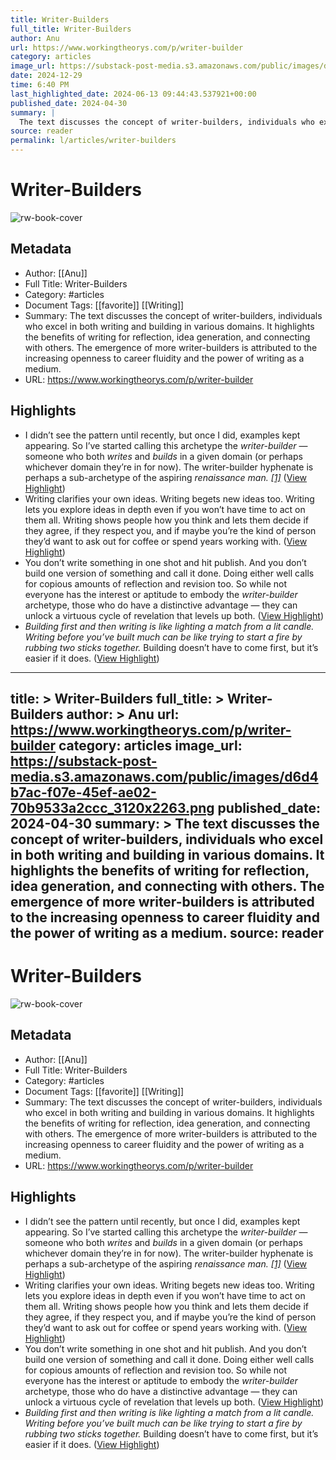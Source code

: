 ```yaml
---
title: Writer-Builders
full_title: Writer-Builders
author: Anu
url: https://www.workingtheorys.com/p/writer-builder
category: articles
image_url: https://substack-post-media.s3.amazonaws.com/public/images/d6d4b7ac-f07e-45ef-ae02-70b9533a2ccc_3120x2263.png
date: 2024-12-29
time: 6:40 PM
last_highlighted_date: 2024-06-13 09:44:43.537921+00:00
published_date: 2024-04-30
summary: |
  The text discusses the concept of writer-builders, individuals who excel in both writing and building in various domains. It highlights the benefits of writing for reflection, idea generation, and connecting with others. The emergence of more writer-builders is attributed to the increasing openness to career fluidity and the power of writing as a medium.
source: reader
permalink: l/articles/writer-builders
---
```

# Writer-Builders

![rw-book-cover](https://substack-post-media.s3.amazonaws.com/public/images/d6d4b7ac-f07e-45ef-ae02-70b9533a2ccc_3120x2263.png)

## Metadata
- Author: [[Anu]]
- Full Title: Writer-Builders
- Category: #articles
- Document Tags: [[favorite]] [[Writing]] 
- Summary: The text discusses the concept of writer-builders, individuals who excel in both writing and building in various domains. It highlights the benefits of writing for reflection, idea generation, and connecting with others. The emergence of more writer-builders is attributed to the increasing openness to career fluidity and the power of writing as a medium.
- URL: https://www.workingtheorys.com/p/writer-builder

## Highlights
- I didn’t see the pattern until recently, but once I did, examples kept appearing. So I’ve started calling this archetype the *writer-builder* — someone who both *writes* and *builds* in a given domain (or perhaps whichever domain they’re in for now). The writer-builder hyphenate is perhaps a sub-archetype of the aspiring *renaissance man. [[1]](https://www.workingtheorys.com/p/writer-builder?utm_campaign=post&utm_medium=web#footnote-1-142209042)* ([View Highlight](https://read.readwise.io/read/01j08fkrb7zvvpf5h0y61dqeyh))
- Writing clarifies your own ideas. Writing begets new ideas too. Writing lets you explore ideas in depth even if you won’t have time to act on them all. Writing shows people how you think and lets them decide if they agree, if they respect you, and if maybe you’re the kind of person they’d want to ask out for coffee or spend years working with. ([View Highlight](https://read.readwise.io/read/01j08fm6s03qh8bfdr2v8m639t))
- You don’t write something in one shot and hit publish. And you don’t build one version of something and call it done. Doing either well calls for copious amounts of reflection and revision too. So while not everyone has the interest or aptitude to embody the *writer-builder* archetype, those who do have a distinctive advantage — they can unlock a virtuous cycle of revelation that levels up both. ([View Highlight](https://read.readwise.io/read/01j08fmnn4vszq3wrf8xwke3sp))
- *Building first and then writing is like lighting a match from a lit candle. Writing before you’ve built much can be like trying to start a fire by rubbing two sticks together.* Building doesn’t have to come first, but it’s easier if it does. ([View Highlight](https://read.readwise.io/read/01j08frdwayqkxm4p0d1jgs0d5))


---
title: >
  Writer-Builders
full_title: >
  Writer-Builders
author: >
  Anu
url: https://www.workingtheorys.com/p/writer-builder
category: articles
image_url: https://substack-post-media.s3.amazonaws.com/public/images/d6d4b7ac-f07e-45ef-ae02-70b9533a2ccc_3120x2263.png
published_date: 2024-04-30
summary: >
  The text discusses the concept of writer-builders, individuals who excel in both writing and building in various domains. It highlights the benefits of writing for reflection, idea generation, and connecting with others. The emergence of more writer-builders is attributed to the increasing openness to career fluidity and the power of writing as a medium.
source: reader
---
# Writer-Builders

![rw-book-cover](https://substack-post-media.s3.amazonaws.com/public/images/d6d4b7ac-f07e-45ef-ae02-70b9533a2ccc_3120x2263.png)

## Metadata
- Author: [[Anu]]
- Full Title: Writer-Builders
- Category: #articles
- Document Tags: [[favorite]] [[Writing]] 
- Summary: The text discusses the concept of writer-builders, individuals who excel in both writing and building in various domains. It highlights the benefits of writing for reflection, idea generation, and connecting with others. The emergence of more writer-builders is attributed to the increasing openness to career fluidity and the power of writing as a medium.
- URL: https://www.workingtheorys.com/p/writer-builder

## Highlights
- I didn’t see the pattern until recently, but once I did, examples kept appearing. So I’ve started calling this archetype the *writer-builder* — someone who both *writes* and *builds* in a given domain (or perhaps whichever domain they’re in for now). The writer-builder hyphenate is perhaps a sub-archetype of the aspiring *renaissance man. [[1]](https://www.workingtheorys.com/p/writer-builder?utm_campaign=post&utm_medium=web#footnote-1-142209042)* ([View Highlight](https://read.readwise.io/read/01j08fkrb7zvvpf5h0y61dqeyh))
- Writing clarifies your own ideas. Writing begets new ideas too. Writing lets you explore ideas in depth even if you won’t have time to act on them all. Writing shows people how you think and lets them decide if they agree, if they respect you, and if maybe you’re the kind of person they’d want to ask out for coffee or spend years working with. ([View Highlight](https://read.readwise.io/read/01j08fm6s03qh8bfdr2v8m639t))
- You don’t write something in one shot and hit publish. And you don’t build one version of something and call it done. Doing either well calls for copious amounts of reflection and revision too. So while not everyone has the interest or aptitude to embody the *writer-builder* archetype, those who do have a distinctive advantage — they can unlock a virtuous cycle of revelation that levels up both. ([View Highlight](https://read.readwise.io/read/01j08fmnn4vszq3wrf8xwke3sp))
- *Building first and then writing is like lighting a match from a lit candle. Writing before you’ve built much can be like trying to start a fire by rubbing two sticks together.* Building doesn’t have to come first, but it’s easier if it does. ([View Highlight](https://read.readwise.io/read/01j08frdwayqkxm4p0d1jgs0d5))


